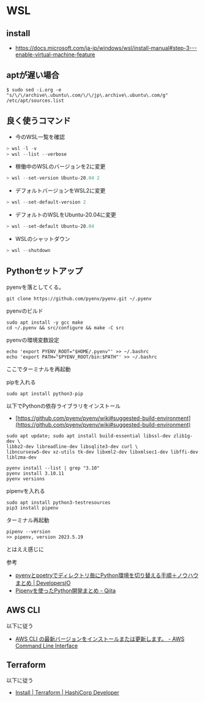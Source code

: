 # WSL

## install

- https://docs.microsoft.com/ja-jp/windows/wsl/install-manual#step-3---enable-virtual-machine-feature

## aptが遅い場合

```
$ sudo sed -i.org -e "s/\/\/archive\.ubuntu\.com/\/\/jp\.archive\.ubuntu\.com/g" /etc/apt/sources.list
```

## 良く使うコマンド

- 今のWSL一覧を確認
```powershell
> wsl -l -v
> wsl --list --verbose
```

- 稼働中のWSLのバージョンを2に変更
```powershell
> wsl --set-version Ubuntu-20.04 2
```

- デフォルトバージョンをWSL2に変更
```powershell
> wsl --set-default-version 2
```

- デフォルトのWSLをUbuntu-20.04に変更
```powershell
> wsl --set-default Ubuntu-20.04
```

- WSLのシャットダウン
```powershell
> wsl --shutdown
```

## Pythonセットアップ

pyenvを落としてくる。

```
git clone https://github.com/pyenv/pyenv.git ~/.pyenv
```

pyenvのビルド

```
sudo apt install -y gcc make
cd ~/.pyenv && src/configure && make -C src
```

pyenvの環境変数設定

```
echo 'export PYENV_ROOT="$HOME/.pyenv"' >> ~/.bashrc
echo 'export PATH="$PYENV_ROOT/bin:$PATH"' >> ~/.bashrc
```

ここでターミナルを再起動

pipを入れる

```
sudo apt install python3-pip
```

以下でPythonの依存ライブラリをインストール

- [https://github.com/pyenv/pyenv/wiki#suggested-build-environment](https://github.com/pyenv/pyenv/wiki#suggested-build-environment)

```
sudo apt update; sudo apt install build-essential libssl-dev zlib1g-dev \
libbz2-dev libreadline-dev libsqlite3-dev curl \
libncursesw5-dev xz-utils tk-dev libxml2-dev libxmlsec1-dev libffi-dev liblzma-dev
```


```
pyenv install --list | grep "3.10"
pyenv install 3.10.11
pyenv versions
```

pipenvを入れる

```
sudo apt install python3-testresources
pip3 install pipenv
```

ターミナル再起動

```
pipenv --version
>> pipenv, version 2023.5.19
```

とはええ感じに

参考

- [pyenvとpoetryでディレクトリ毎にPython環境を切り替える手順＋ノウハウまとめ | DevelopersIO](https://dev.classmethod.jp/articles/pyenv-and-poetry/)
- [Pipenvを使ったPython開発まとめ - Qiita](https://qiita.com/y-tsutsu/items/54c10e0b2c6b565c887a)

## AWS CLI

以下に従う

- [AWS CLI の最新バージョンをインストールまたは更新します。 - AWS Command Line Interface](https://docs.aws.amazon.com/ja_jp/cli/latest/userguide/getting-started-install.html)

## Terraform

以下に従う

- [Install | Terraform | HashiCorp Developer](https://developer.hashicorp.com/terraform/downloads)